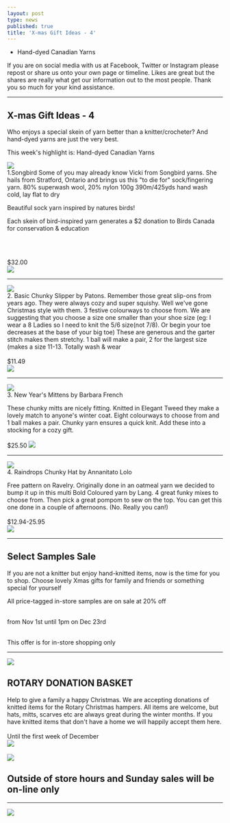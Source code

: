 ```yaml
---
layout: post
type: news
published: true
title: 'X-mas Gift Ideas - 4'
---
```


- Hand-dyed Canadian Yarns

If you are on social media with us at Facebook, Twitter or Instagram please repost or share us onto your own page or timeline. Likes are great but the shares are really what get our information out to the most people. Thank you so much for your kind assistance.
<hr />

<h2>X-mas Gift Ideas - 4</h2>

Who enjoys a special skein of yarn better than a knitter/crocheter? And hand-dyed yarns are just the very best.

This week's highlight is: Hand-dyed Canadian Yarns

<a href="https://www.woolandsilkcoshop.com/products/songbird"><img src="/img/songbird.jpg"></a><br />
1.Songbird Some of you may already know Vicki from Songbird yarns. She hails from Stratford, Ontario and brings us this "to die for" sock/fingering yarn. 80% superwash wool, 20% nylon 100g 390m/425yds hand wash cold, lay flat to dry

Beautiful sock yarn inspired by natures birds!

Each skein of bird-inspired yarn generates a $2 donation to Birds Canada for conservation & education

<br /><br />

$32.00<br />
<a href="https://www.woolandsilkcoshop.com/products/songbird"><img src="/img/songbird_btn.png"></a><br />
<hr />

<a href="https://www.ravelry.com/patterns/library/basic-chunky-slipper"><img src="/img/chunky_slipper.jpg"></a><br />
2. Basic Chunky Slipper by Patons. Remember those great slip-ons from years ago. They were always cozy and super squishy. Well we've gone Christmas style with them. 3 festive colourways to choose from. We are suggesting that you choose a size one smaller than your shoe size (eg: I wear a 8 Ladies so I need to knit the 5/6 size(not 7/8). Or begin your toe decreases at the base of your big toe) These are generous and the garter stitch makes them stretchy. 1 ball will make a pair, 2 for the largest size (makes a size 11-13. Totally wash & wear
<br /><br />
$11.49<br />
<a href="https://www.ravelry.com/patterns/library/basic-chunky-slipper"><img src="/img/button_chunky_slipper.jpg"></a>
<hr />
<a href="https://www.ravelry.com/patterns/library/new-years-mittens"><img src="/img/new_years_mittens.jpg"></a><br />
3. New Year's Mittens by Barbara French

These chunky mitts are nicely fitting. Knitted in Elegant Tweed they make a lovely match to anyone's winter coat. Eight colourways to choose from and 1 ball makes a pair. Chunky yarn ensures a quick knit. Add these into a stocking for a cozy gift.
<br /><br />
$25.50
<a href="https://www.ravelry.com/patterns/library/new-years-mittens"><img src="/img/button_new_years_mittens.jpg"></a>
<hr />
<a href="https://www.ravelry.com/patterns/library/raindrops-chunky-hat"><img src="/img/raindrops_chunky_hat.jpg"></a><br />
4. Raindrops Chunky Hat by Annanitato Lolo

Free pattern on Ravelry. Originally done in an oatmeal yarn we decided to bump it up in this multi Bold Coloured yarn by Lang. 4 great funky mixes to choose from. Then pick a great pompom to sew on the top. You can get this one done in a couple of afternoons. (No. Really you can!)
<br /><br />
$12.94-25.95<br />
<a href="https://www.ravelry.com/patterns/library/raindrops-chunky-hat"><img src="/img/button_raindrops_chunky_hat.jpg"></a><br />
<hr />

<h2>Select Samples Sale</h2>

If you are not a knitter but enjoy hand-knitted items, now is the time for you to shop. Choose lovely Xmas gifts for family and friends or something special for yourself

All price-tagged in-store samples are on sale at 20% off<br /><br />

from Nov 1st until 1pm on Dec 23rd<br /><br />

This offer is for in-store shopping only<br />

<hr />
<img src="/img/rotary_basket.jpg">
<h2>ROTARY DONATION BASKET</h2>

Help to give a family a happy Christmas. We are accepting donations of knitted items for the Rotary Christmas hampers. All items are welcome, but hats, mitts, scarves etc are always great during the winter months. If you have knitted items that don't have a home we will happily accept them here.
<br /><br />
Until the first week of December<br />
<a href="https://www.woolandsilkcoshop.com/"><img src="/img/btn_wool_and_silk.jpg"></a><br />
<br />
<img src="/img/black_friday_sale.jpg"><br />

<h2>Outside of store hours and Sunday sales will be on-line only</h2>
<hr />

<img src="/img/cyber_monday.jpg"><br />

